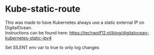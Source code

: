 # Kube-static-route

This was made to have Kubernetes always use a static external IP on DigitalOcean.  
Instructions can be found here: https://techwolf12.nl/blog/digitalocean-kubernetes-static-ipv4

 
Set SILENT env var to true to only log changes 

